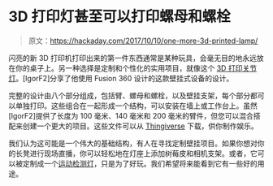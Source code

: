 # 3D 打印灯甚至可以打印螺母和螺栓

> 原文：<https://hackaday.com/2017/10/10/one-more-3d-printed-lamp/>

闪亮的新 3D 打印机打印出来的第一件东西通常是某种玩具，会毫无目的地永远放在你的桌子上。另一种选择是定制和个性化的实用项目，就像这个 [3D 打印关节灯](http://www.instructables.com/id/3D-Printed-Articulating-LED-Lamp/)。[IgorF2]分享了他使用 Fusion 360 设计的这款壁挂式设备的设计。

完整的设计由八个部分组成，包括臂、螺母和螺栓，以及壁挂支架，每个部分都可以单独打印。这些组合在一起形成一个结构，可以安装在墙上或工作台上。虽然[IgorF2]提供了长度为 100 毫米、140 毫米和 200 毫米的臂件，但您可以混合搭配来创建一个更大的项目。这些文件可以从 [Thingiverse](https://www.thingiverse.com/thing:2505394) 下载，供你制作娱乐。

我们认为这可能是一个伟大的基础结构，有人在寻找定制壁挂项目。如果你想对你的长凳进行现场直播，你可以轻松地在灯座上添加树莓皮和相机支架。或者，它可以被定制成一个[运动检测灯](https://hackaday.com/2014/09/24/lamp-comes-to-life-with-ultrasonic-sensors/)，只是为了好玩。我们希望将来能看到它有一些好的用途。